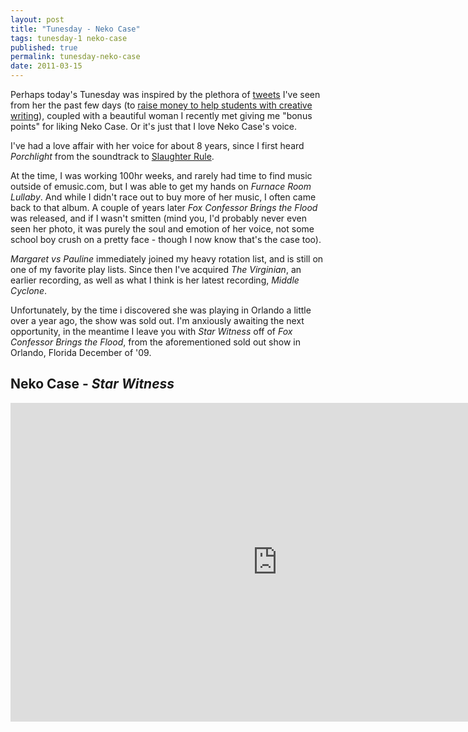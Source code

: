```yaml
---
layout: post
title: "Tunesday - Neko Case"
tags: tunesday-1 neko-case
published: true
permalink: tunesday-neko-case
date: 2011-03-15
---
```


Perhaps today's Tunesday was inspired by the plethora of <a href="http://twitter.com/#!/nekocase">tweets</a> I've seen from her the past few days (to <a href="http://www.nekocase.com/auction/index.htm">raise money to help students with creative writing</a>), coupled with a beautiful woman I recently met giving me "bonus points" for liking Neko Case. Or it's just that I love Neko Case's voice.

I've had a love affair with her voice for about 8 years, since I first heard <cite>Porchlight</cite> from the soundtrack to <a href="http://www.imdb.com/title/tt0266971/">Slaughter Rule</a>.

At the time, I was working 100hr weeks, and rarely had time to find music outside of emusic.com, but I was able to get my hands on <cite>Furnace Room Lullaby</cite>.  And while I didn't race out to buy more of her music, I often came back to that album.  A couple of years later <cite>Fox Confessor Brings the Flood</cite> was released, and if I wasn't smitten (mind you, I'd probably never even seen her photo, it was purely the soul and emotion of her voice, not some school boy crush on a pretty face - though I now know that's the case too).

<cite>Margaret vs Pauline</cite> immediately joined my heavy rotation list, and is still on one of my favorite play lists.  Since then I've acquired <cite>The Virginian</cite>, an earlier recording, as well as what I think is her latest recording, <cite>Middle Cyclone</cite>.

Unfortunately, by the time i discovered she was playing in Orlando a little over a year ago, the show was sold out.  I'm anxiously awaiting the next opportunity, in the meantime I leave you with <cite>Star Witness</cite> off of <cite>Fox Confessor Brings the Flood</cite>, from the aforementioned sold out show in Orlando, Florida December of '09.

<h2>Neko Case - <cite>Star Witness</cite></h2>
<iframe title="YouTube video player" width="853" height="510" src="http://www.youtube.com/embed/Jp8n_A8Zxgo?hd=1" frameborder="0" allowfullscreen></iframe>
